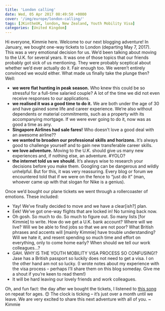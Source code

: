 ```yaml
---
title: 'London calling'
date: Wed, 05 Apr 2017 08:49:50 +0000
cover: '/img/europe/london-calling/'
tags: [JKintheUK, london, New Zealand, Youth Mobility Visa]
categories: [United Kingdom]
---
```


Hi everyone, Kimmie here. Welcome to our next blogging adventure! In January, we bought one-way tickets to London (departing May 7, 2017). This was a very emotional decision for us. We’d been talking about moving to the U.K. for several years. It was one of those topics that our friends probably got sick of us mentioning. They were probably sceptical about whether we’d ever actually do it. Fair enough too. We weren’t entirely convinced we would either. What made us finally take the plunge then? Well:

*   **we were flat hunting in peak season.** Who knew this could be so stressful for a full-time salaried couple? A lot of the time we did not even receive responses to our applications.
*   **we realised it was a good time to do it.** We are both under the age of 30 and have gained some life and career experience. We’re also without dependents or material commitments, such as a property with its accompanying mortgage. If we were ever going to do it, now was as good a time as any.
*   **Singapore Airlines had sale fares!** Who doesn’t love a good deal with an awesome airline??
*   **we wanted to broaden our professional skills and horizons.** It’s always good to challenge yourself and to gain new transferable career skills.
*   **we love adventure.** Moving to the U.K. should give us many new experiences and, if nothing else, an adventure. #YOLO?
*   **the internet told us we should.** It’s always wise to research your decisions before you make them. Googling can be dangerous and wildly unhelpful. But for this, it was very reassuring. Every blog or forum we encountered told that if we were on the fence to “just do it” (man, whoever came up with that slogan for Nike is a genius).

Once we’d bought our plane tickets we went through a rollercoaster of emotions. These included:

*   Yay! We’ve finally decided to move and we have a clear\[ish?\] plan.
*   Eek! We’ve got one-way flights that are locked in! No turning back now.
*   Oh gosh. So much to do. So much to figure out. So many lists \[for Kimmie\] to write. How do we get a U.K. bank account? Where will we live? Will we be able to find jobs so that we are not poor? What British phrases and accents will \[mainly Kimmie\] have trouble understanding? Will we hate it, and resent spending so much time and effort on everything, only to come home early? When should we tell our work colleagues…?
*   GAH. WHY IS THE YOUTH MOBILITY VISA PROCESS SO CONFUSING!? Jase has a British passport so luckily does not need to get a visa. I on the other hand am not so lucky. (I wrote notes about my experience with the visa process – perhaps I’ll share them on this blog someday. Give me a shout if you’re keen to read them!)
*   It will be hard leaving our lovely friends and work colleagues.

Oh, and fun fact: the day after we bought the tickets, I listened to [this song](https://www.youtube.com/watch?v=EfK-WX2pa8c) on repeat for ages. 😊 The clock is ticking – it’s just over a month until we leave. We are very excited to share this next adventure with all of you. ~ Kimmie